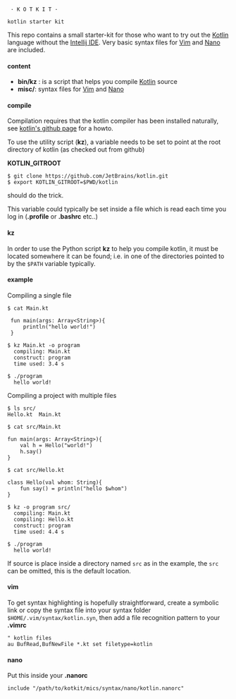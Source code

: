 
     · K O T K I T ·

    kotlin starter kit


This repo contains a small starter-kit for those who want to try out
the [Kotlin][1] language without the [Intellij IDE][2].
Very basic syntax files for [Vim][3] and [Nano][4] are included.

#### content

   - **bin/kz** : is a script that helps you compile [Kotlin][1] source
   - **misc/**: syntax files for [Vim][3] and [Nano][4]


#### compile

Compilation requires that the kotlin compiler has been installed
naturally, see [kotlin's github page][5] for a howto.

To use the utility script (**kz**), a variable needs to be set
to point at the root directory of kotlin (as checked out from github)

**KOTLIN_GITROOT**
    
    $ git clone https://github.com/JetBrains/kotlin.git
    $ export KOTLIN_GITROOT=$PWD/kotlin

should do the trick.

This variable could typically be set inside a file which is read each
time you log in (**.profile** or **.bashrc** etc..)

#### kz

In order to use the Python script **kz** to help you compile kotlin, 
it must be located somewhere it can be found; i.e. in one of the 
directories pointed to by the `$PATH` variable typically.


#### example

Compiling a single file

    $ cat Main.kt

     fun main(args: Array<String>){
         println("hello world!")
     }

    $ kz Main.kt -o program
      compiling: Main.kt
      construct: program
      time used: 3.4 s

    $ ./program
      hello world!


Compiling a project with multiple files

    $ ls src/
    Hello.kt  Main.kt

    $ cat src/Main.kt

    fun main(args: Array<String>){
        val h = Hello("world!")
        h.say()
    }

    $ cat src/Hello.kt

    class Hello(val whom: String){
        fun say() = println("hello $whom")
    }

    $ kz -o program src/
      compiling: Main.kt
      compiling: Hello.kt
      construct: program
      time used: 4.4 s

    $ ./program
      hello world!

If source is place inside a directory named `src` as in the example,
the `src` can be omitted, this is the default location.


#### vim

To get syntax highlighting is hopefully straightforward,
create a symbolic link or copy the syntax file into your
syntax folder `$HOME/.vim/syntax/kotlin.syn`, then add a
file recognition pattern to your **.vimrc**

    " kotlin files
    au BufRead,BufNewFile *.kt set filetype=kotlin


#### nano

Put this inside your **.nanorc**

    include "/path/to/kotkit/mics/syntax/nano/kotlin.nanorc"


[1]: http://confluence.jetbrains.net/display/Kotlin/Welcome "Kotlin homepage"
[2]: http://www.jetbrains.com/idea/ "Intellij homepage"
[3]: http://vim.org  "Vim homepage"
[4]: http://www.nano-editor.org/ "Nano homepage"
[5]: https://github.com/JetBrains/kotlin "Kotlin on github"
